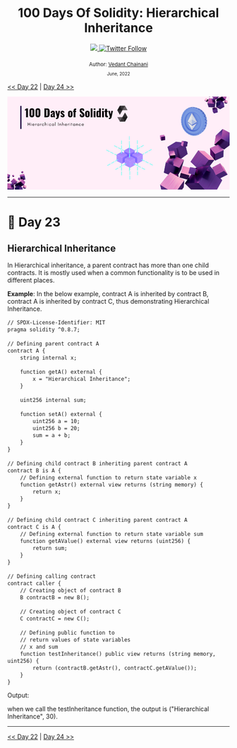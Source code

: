 <div align="center">
  <h1> 100 Days Of Solidity: Hierarchical Inheritance</h1>
  <a class="header-badge" target="_blank" href="https://dev.to/envoy_">
  <img src="https://img.shields.io/badge/dev.to-0A0A0A?style=for-the-badge&logo=devdotto&logoColor=white">
  </a>
  <a class="header-badge" target="_blank" href="https://twitter.com/Envoy_1084">
  <img alt="Twitter Follow" src="https://img.shields.io/twitter/follow/Envoy_1084?style=social">
  </a>

<sub>Author:
<a href="https://dev.to/envoy_" target="_blank">Vedant Chainani</a><br>
<small> June, 2022</small>
</sub>
</div>

[<< Day 22](../Day%20022%20-%20Multi-level%20Inheritance/readme.md) | [Day 24 >>](../Day%20024%20-%20Multiple%20Inheritance/readme.md)

![Cover](./cover.png)

---

# 📔 Day 23

## Hierarchical Inheritance

In Hierarchical inheritance, a parent contract has more than one child contracts. It is mostly used when a common functionality is to be used in different places.

**Example**: In the below example, contract A is inherited by contract B, contract A is inherited by contract C, thus demonstrating Hierarchical Inheritance.

```solidity
// SPDX-License-Identifier: MIT
pragma solidity ^0.8.7;

// Defining parent contract A
contract A {
    string internal x;

    function getA() external {
        x = "Hierarchical Inheritance";
    }

    uint256 internal sum;

    function setA() external {
        uint256 a = 10;
        uint256 b = 20;
        sum = a + b;
    }
}

// Defining child contract B inheriting parent contract A
contract B is A {
    // Defining external function to return state variable x
    function getAstr() external view returns (string memory) {
        return x;
    }
}

// Defining child contract C inheriting parent contract A
contract C is A {
    // Defining external function to return state variable sum
    function getAValue() external view returns (uint256) {
        return sum;
    }
}

// Defining calling contract
contract caller {
    // Creating object of contract B
    B contractB = new B();

    // Creating object of contract C
    C contractC = new C();

    // Defining public function to
    // return values of state variables
    // x and sum
    function testInheritance() public view returns (string memory, uint256) {
        return (contractB.getAstr(), contractC.getAValue());
    }
}
```

Output:

when we call the testInheritance function, the output is ("Hierarchical Inheritance", 30).

---

[<< Day 22](../Day%20022%20-%20Multi-level%20Inheritance/readme.md) | [Day 24 >>](../Day%20024%20-%20Multiple%20Inheritance/readme.md)